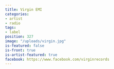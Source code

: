 ```yaml
---
title: Virgin EMI
categories:
- artist
- radio
tags:
- label
position: 327
image: "/uploads/virgin.jpg"
is-featured: false
is-front: true
is-artist-featured: true
facebook: https://www.facebook.com/virginrecords
---
```


